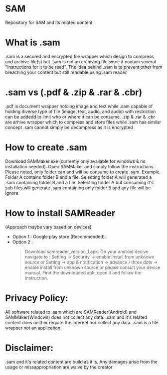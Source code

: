 # SAM
Repository for SAM and its related content

# What is .sam
.sam is a secured and encrypted file wrapper which design to compress and archive file(s) but .sam is not an archiving file since it contain several "instructions for it to be read". The idea behind .sam is to prevent other from breaching your content but still readable using .sam reader.

# .sam vs (.pdf & .zip & .rar & .cbr)
.pdf is document wrapper holding image and text while .sam capable of holding diverse type of file (image, text, audio, and audio) with restriction can be addedd to limit who or where it can be consume.
.zip & .rar & .cbr are arhive wrapper which to compress and store files while .sam has similar concept .sam cannot simply be decompress as it is encrypted

# How to create .sam
Download SAMMaker.exe (currently only available for windows  & no installation needed).
Open SAMMaker and simply follow the instructions.
Please noted, only folder can and will be consume to create .sam.
Example.
Folder A contains folder B and a file. 
Selecting folder A will generated a .sam containing folder B and a file.
Selecting folder A but consuming it's sub files will generate .sam containing only folder B and any file will be ignore

# How to install SAMReader
(Approach maybe vary based on devices)
* Option 1 :
  Google play store (Recommended).
* Option 2 : 
  > Download samreader_version_1.apk.
  > On your android decive navigate to :
  > Setting -> Security -> enable install from unknown source
  > or
  > Setting -> app & notification -> advance / three dots -> enable install from unknown source
  > or
  > please consult your device manual.
  > Find the downloaded apk, open it and follow the instruction.

# Privacy Policy:
All software related to .sam which are SAMReader(Android) and SAMMaker(Windows) does not collect any data. 
.sam and it's related content does neither require the internet nor collect any data. .sam is a file wrapper not an application.

# Disclaimer:
.sam and it's related content are build as it is. Any damages arise from the usage or missappropriation are waive by the creator
